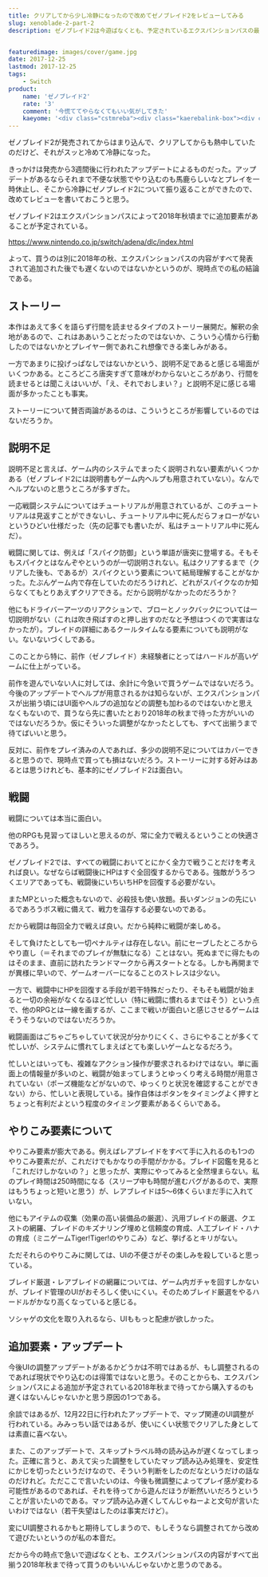 ```yaml
---
title: クリアしてから少し冷静になったので改めてゼノブレイド2をレビューしてみる
slug: xenoblade-2-part-2
description: ゼノブレイド2は今遊ばなくとも、予定されているエクスパンションパスの最後の要素が追加される2018年秋まで待ってもいいのではないかと思う。戦闘が面白く、ストーリーもよく、やりこみ要素も多いのだが、今後微調整が加わる可能性があるので、それを待った方がいいのではないかというのがその理由だ。


featuredimage: images/cover/game.jpg
date: 2017-12-25
lastmod: 2017-12-25
tags: 
    - Switch
product:
    name: 'ゼノブレイド2'
    rate: '3'
    comment: '今慌ててやらなくてもいい気がしてきた'
    kaeyome: '<div class="cstmreba"><div class="kaerebalink-box"><div class="kaerebalink-image"><a href="http://www.amazon.co.jp/exec/obidos/ASIN/B075LC4PSL/illusionspace-22/" target="_blank" rel="nofollow" ><img src="https://images-fe.ssl-images-amazon.com/images/I/6144iEeGU1L._SL160_.jpg" style="border: none;" /></a></div><div class="kaerebalink-info"><div class="kaerebalink-name"><a href="http://www.amazon.co.jp/exec/obidos/ASIN/B075LC4PSL/illusionspace-22/" target="_blank" rel="nofollow" >Xenoblade2 (ゼノブレイド2) 【オリジナルマリオグッズが抽選で当たるシリアルコード配信(2018/1/8注文分まで)】</a><div class="kaerebalink-powered-date">posted with <a href="http://kaereba.com" rel="nofollow" target="_blank">カエレバ</a></div></div><div class="kaerebalink-detail"> 任天堂 2017-12-01    </div><div class="kaerebalink-link1"><div class="shoplinkamazon"><a href="http://www.amazon.co.jp/gp/search?keywords=%E3%82%BC%E3%83%8E%E3%83%96%E3%83%AC%E3%82%A4%E3%83%892&__mk_ja_JP=%E3%82%AB%E3%82%BF%E3%82%AB%E3%83%8A&tag=illusionspace-22" target="_blank" rel="nofollow" >Amazon</a></div><div class="shoplinkrakuten"><a href="https://hb.afl.rakuten.co.jp/hgc/11b85a2b.54f625b8.11b85a2c.594e2eba/?pc=http%3A%2F%2Fsearch.rakuten.co.jp%2Fsearch%2Fmall%2F%25E3%2582%25BC%25E3%2583%258E%25E3%2583%2596%25E3%2583%25AC%25E3%2582%25A4%25E3%2583%25892%2F-%2Ff.1-p.1-s.1-sf.0-st.A-v.2%3Fx%3D0%26scid%3Daf_ich_link_urltxt%26m%3Dhttp%3A%2F%2Fm.rakuten.co.jp%2F" target="_blank" rel="nofollow" >楽天市場</a></div></div></div><div class="booklink-footer"></div></div></div>'
---
```


ゼノブレイド2が発売されてからはまり込んで、クリアしてからも熱中していたのだけど、それがスッと冷めて冷静になった。

きっかけは発売から3週間後に行われたアップデートによるものだった。アップデートがあるならそれまで不便な状態でやり込むのも馬鹿らしいなとプレイを一時休止し、そこから冷静にゼノブレイド2について振り返ることができたので、改めてレビューを書いておこうと思う。

ゼノブレイド2はエクスパンションパスによって2018年秋頃までに追加要素があることが予定されている。

<a href="https://www.nintendo.co.jp/switch/adena/dlc/index.html">https://www.nintendo.co.jp/switch/adena/dlc/index.html</a>

よって、買うのは別に2018年の秋、エクスパンションパスの内容がすべて発表されて追加された後でも遅くないのではないかというのが、現時点での私の結論である。


## ストーリー


本作はあえて多くを語らず行間を読ませるタイプのストーリー展開だ。解釈の余地があるので、これはああいうことだったのではないか、こういう心情から行動したのではないかとプレイヤー側であれこれ想像できる楽しみがある。

一方であまりに投げっぱなしではないかという、説明不足であると感じる場面がいくつかある。ところどころ唐突すぎて意味がわからないところがあり、行間を読ませるとは聞こえはいいが、「え、それでおしまい？」と説明不足に感じる場面が多かったことも事実。

ストーリーについて賛否両論があるのは、こういうところが影響しているのではないだろうか。


## 説明不足


説明不足と言えば、ゲーム内のシステムでまったく説明されない要素がいくつかある（ゼノブレイド2には説明書もゲーム内ヘルプも用意されていない）。なんでヘルプないのと思うところが多すぎた。

一応戦闘システムについてはチュートリアルが用意されているが、このチュートリアルは見返すことができないし、チュートリアル中に死んだらフォローがないというひどい仕様だった（先の記事でも書いたが、私はチュートリアル中に死んだ）。

戦闘に関しては、例えば「スパイク防御」という単語が唐突に登場する。そもそもスパイクとはなんぞやというのが一切説明されない。私はクリアするまで（クリアした後も、であるが）スパイクという要素について結局理解することがなかった。たぶんゲーム内で存在していたのだろうけれど、どれがスパイクなのか知らなくてもとりあえずクリアできる。だから説明がなかったのだろうか？

他にもドライバーアーツのリアクションで、ブローとノックバックについては一切説明がない（これは吹き飛ばすのと押し出すのだなと予想はつくので実害はなかったが）。ブレイドの詳細にあるクールタイムなる要素についても説明がない。ないないづくしである。

このことから特に、前作（ゼノブレイド）未経験者にとってはハードルが高いゲームに仕上がっている。

前作を遊んでいない人に対しては、余計に今急いで買うゲームではないだろう。今後のアップデートでヘルプが用意されるかは知らないが、エクスパンションパスが出揃う頃にはUI面やヘルプの追加などの調整も加わるのではないかと思えなくもないので、買うなら先に書いたとおり2018年の秋まで待った方がいいのではないだろうか。仮にそういった調整がなかったとしても、すべて出揃うまで待てばいいと思う。

反対に、前作をプレイ済みの人であれば、多少の説明不足についてはカバーできると思うので、現時点で買っても損はないだろう。ストーリーに対する好みはあるとは思うけれども、基本的にゼノブレイド2は面白い。


## 戦闘


戦闘については本当に面白い。

他のRPGも見習ってほしいと思えるのが、常に全力で戦えるということの快適さであろう。

ゼノブレイド2では、すべての戦闘においてとにかく全力で戦うことだけを考えれば良い。なぜならば戦闘後にHPはすぐ全回復するからである。強敵がうろつくエリアであっても、戦闘後にいちいちHPを回復する必要がない。

またMPといった概念もないので、必殺技も使い放題。長いダンジョンの先にいるであろうボス戦に備えて、戦力を温存する必要ないのである。

だから戦闘は毎回全力で戦えば良い。だから純粋に戦闘が楽しめる。

そして負けたとしても一切ペナルティは存在しない。前にセーブしたところからやり直し（＝それまでのプレイが無駄になる）ことはない。死ぬまでに得たものはそのまま、直前に訪れたランドマークから再スタートとなる。しかも再開までが異様に早いので、ゲームオーバーになることのストレスは少ない。

一方で、戦闘中にHPを回復する手段が若干特殊だったり、そもそも戦闘が始まると一切の余裕がなくなるほど忙しい（特に戦闘に慣れるまではそう）という点で、他のRPGとは一線を画するが、ここまで戦いが面白いと感じさせるゲームはそうそうないのではないだろうか。

戦闘画面はごちゃごちゃしていて状況が分かりにくく、さらにやることが多くて忙しいが、システムに慣れてしまえばとても楽しいゲームとなるだろう。

忙しいとはいっても、複雑なアクション操作が要求されるわけではない。単に画面上の情報量が多いのと、戦闘が始まってしまうとゆっくり考える時間が用意されていない（ポーズ機能などがないので、ゆっくりと状況を確認することができない）から、忙しいと表現している。操作自体はボタンをタイミングよく押すとちょっと有利だよという程度のタイミング要素があるくらいである。


## やりこみ要素について


やりこみ要素が膨大である。例えばレアブレイドをすべて手に入れるのも1つのやりこみ要素だが、これだけでもかなりの手間がかかる。ブレイド図鑑を見ると「これだけしかないの？」と思ったが、実際にやってみると全然埋まらない。私のプレイ時間は250時間になる（スリープ中も時間が進むバグがあるので、実際はもうちょっと短いと思う）が、レアブレイドは5〜6体くらいまだ手に入れていない。

他にもアイテムの収集（効果の高い装備品の厳選）、汎用ブレイドの厳選、クエストの網羅、ブレイドのキズナリング埋めと信頼度の育成、人工ブレイド・ハナの育成（ミニゲームTiger!Tiger!のやりこみ）など、挙げるとキリがない。

ただそれらのやりこみに関しては、UIの不便さがその楽しみを殺していると思っている。

ブレイド厳選・レアブレイドの網羅については、ゲーム内ガチャを回すしかないが、ブレイド管理のUIがおそろしく使いにくい。そのためブレイド厳選をやるハードルがかなり高くなっていると感じる。

ソシャゲの文化を取り入れるなら、UIももっと配慮が欲しかった。


## 追加要素・アップデート


今後UIの調整アップデートがあるかどうかは不明ではあるが、もし調整されるのであれば現状でやり込むのは得策ではないと思う。そのことからも、エクスパンションパスによる追加が予定されている2018年秋まで待ってから購入するのも遅くはないんじゃないかと思う原因の1つである。

余談ではあるが、12月22日に行われたアップデートで、マップ関連のUI調整が行われている。みみっちい話ではあるが、使いにくい状態でクリアした身としては素直に喜べない。

また、このアップデートで、スキップトラベル時の読み込みが遅くなってしまった。正確に言うと、あえて尖った調整をしていたマップ読み込み処理を、安定性にかじを切ったというだけなので、そういう判断をしたのだなというだけの話なのだけれど。ただここで言いたいのは、今後も微調整によってプレイ感が変わる可能性があるのであれば、それを待ってから遊んだほうが断然いいだろうということが言いたいのである。マップ読み込み遅くしてんじゃねーよと文句が言いたいわけではない（若干失望はしたのは事実だけど）。

変にUI調整されるかもと期待してしまうので、もしそうなら調整されてから改めて遊びたいというのが私の本音だ。

だから今の時点で急いで遊ばなくとも、エクスパンションパスの内容がすべて出揃う2018年秋まで待って買うのもいいんじゃないかと思うのである。


  